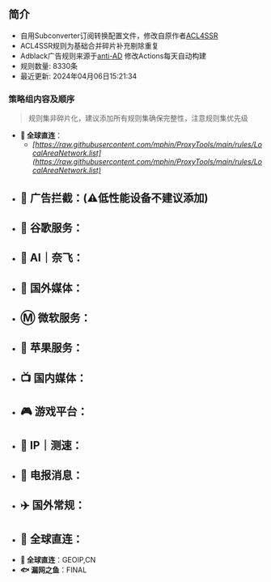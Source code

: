 ## 简介
* 自用Subconverter订阅转换配置文件，修改自原作者[ACL4SSR](https://github.com/ACL4SSR/ACL4SSR)  
* ACL4SSR规则为基础合并碎片补充剔除重复
* Adblack广告规则来源于[anti-AD](https://github.com/privacy-protection-tools/anti-AD) 修改Actions每天自动构建
* 规则数量: 8330条
* 最近更新: 2024年04月06日15:21:34

### 策略组内容及顺序
> 规则集非碎片化，建议添加所有规则集确保完整性，注意规则集优先级
- **🎯 全球直连**：
  - *[https://raw.githubusercontent.com/mphin/ProxyTools/main/rules/LocalAreaNetwork.list](https://raw.githubusercontent.com/mphin/ProxyTools/main/rules/LocalAreaNetwork.list)*
- **🚫 广告拦截**：(⚠️低性能设备不建议添加)
  -
- **📢 谷歌服务**：
  -
- **🤖 AI｜奈飞**：
  -
- **🎥 国外媒体**：
  -
- **Ⓜ️ 微软服务**：
  -
- **🍎 苹果服务**：
  -
- **📺 国内媒体**：
  -
- **🎮 游戏平台**：
  -
- **📡 IP｜测速**：
  -
- **📲 电报消息**：
  -
- **✈️ 国外常规**：
  -
- **🎯 全球直连**：
  -
- **🎯 全球直连**：GEOIP,CN
- **🐟 漏网之鱼**：FINAL
